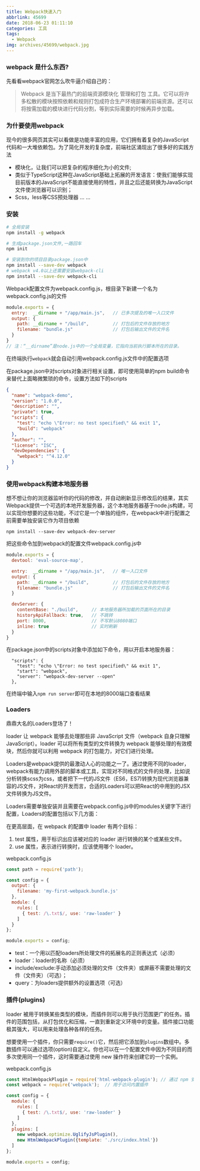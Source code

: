 ```yaml
---
title: Webpack快速入门
abbrlink: 45699
date: 2018-06-23 01:11:10
categories: 工具
tags:
  - Webpack
img: archives/45699/webpack.jpg
---
```


### webpack 是什么东西?
先看看webpack官网怎么吹牛逼介绍自己的：
>Webpack 是当下最热门的前端资源模块化 管理和打包 工具。它可以将许多松散的模块按照依赖和规则打包成符合生产环境部署的前端资源。还可以将按需加载的模块进行代码分割，等到实际需要的时候再异步加载。

### 为什要使用webpack
现今的很多网页其实可以看做是功能丰富的应用，它们拥有着复杂的JavaScript代码和一大堆依赖包。为了简化开发的复杂度，前端社区涌现出了很多好的实践方法

* 模块化，让我们可以把复杂的程序细化为小的文件;
* 类似于TypeScript这种在JavaScript基础上拓展的开发语言：使我们能够实现目前版本的JavaScript不能直接使用的特性，并且之后还能转换为JavaScript文件使浏览器可以识别；
* Scss，less等CSS预处理器
... ...

### 安装
```bash
# 全局安装
npm install -g webpack

# 生成package.json文件,一路回车
npm init

# 安装到你的项目目录package.json中
npm install --save-dev webpack
# webpack v4.0以上还需要安装webpack-cli
npm install --save-dev webpack-cli
```

Webpack配置文件为webpack.config.js，根目录下新建一个名为webpack.config.js的文件
```js
module.exports = {
  entry:  __dirname + "/app/main.js",   // 已多次提及的唯一入口文件
  output: {
    path: __dirname + "/build",         // 打包后的文件存放的地方
    filename: "bundle.js"               // 打包后输出文件的文件名
  }
}
// 注：“__dirname”是node.js中的一个全局变量，它指向当前执行脚本所在的目录。
```
在终端执行`webpack`就会自动引用webpack.config.js文件中的配置选项

在package.json中对scripts对象进行相关设置，即可使用简单的npm build命令来替代上面略微繁琐的命令，设置方法如下的scripts
```json
{
  "name": "webpack-demo",
  "version": "1.0.0",
  "description": "",
  "private": true,
  "scripts": {
    "test": "echo \"Error: no test specified\" && exit 1",
    "build": "webpack"
  },
  "author": "",
  "license": "ISC",
  "devDependencies": {
    "webpack": "^4.12.0"
  }
}
```

### 使用webpack构建本地服务器
想不想让你的浏览器监听你的代码的修改，并自动刷新显示修改后的结果，其实Webpack提供一个可选的本地开发服务器，这个本地服务器基于node.js构建，可以实现你想要的这些功能，不过它是一个单独的组件，在webpack中进行配置之前需要单独安装它作为项目依赖
```
npm install --save-dev webpack-dev-server
```
把这些命令加到webpack的配置文件webpack.config.js中
```js
module.exports = {
  devtool: 'eval-source-map',

  entry:  __dirname + "/app/main.js",   // 唯一入口文件
  output: {
    path: __dirname + "/build",         // 打包后的文件存放的地方
    filename: "bundle.js"               // 打包后输出文件的文件名
  }

  devServer: {
    contentBase: "./build",     // 本地服务器所加载的页面所在的目录
    historyApiFallback: true,   // 不跳转
    port: 8000,                 // 不写默认8080端口
    inline: true                // 实时刷新
  }
}
```

在package.json中的scripts对象中添加如下命令，用以开启本地服务器：
```
  "scripts": {
    "test": "echo \"Error: no test specified\" && exit 1",
    "start": "webpack",
    "server": "webpack-dev-server --open"
  },
```
在终端中输入`npm run server`即可在本地的8000端口查看结果


### Loaders
鼎鼎大名的Loaders登场了！

loader 让 webpack 能够去处理那些非 JavaScript 文件（webpack 自身只理解 JavaScript）。loader 可以将所有类型的文件转换为 webpack 能够处理的有效模块，然后你就可以利用 webpack 的打包能力，对它们进行处理。

Loaders是webpack提供的最激动人心的功能之一了。通过使用不同的loader，webpack有能力调用外部的脚本或工具，实现对不同格式的文件的处理，比如说分析转换scss为css，或者把下一代的JS文件（ES6，ES7)转换为现代浏览器兼容的JS文件，对React的开发而言，合适的Loaders可以把React的中用到的JSX文件转换为JS文件。

Loaders需要单独安装并且需要在webpack.config.js中的modules关键字下进行配置，Loaders的配置包括以下几方面：

在更高层面，在 webpack 的配置中 loader 有两个目标：

1. test 属性，用于标识出应该被对应的 loader 进行转换的某个或某些文件。
2. use 属性，表示进行转换时，应该使用哪个 loader。

webpack.config.js
```js
const path = require('path');

const config = {
  output: {
    filename: 'my-first-webpack.bundle.js'
  },
  module: {
    rules: [
      { test: /\.txt$/, use: 'raw-loader' }
    ]
  }
};

module.exports = config;
```
* test：一个用以匹配loaders所处理文件的拓展名的正则表达式（必须）
* loader：loader的名称（必须）
* include/exclude:手动添加必须处理的文件（文件夹）或屏蔽不需要处理的文件（文件夹）（可选）；
* query：为loaders提供额外的设置选项（可选）

### 插件(plugins)
loader 被用于转换某些类型的模块，而插件则可以用于执行范围更广的任务。插件的范围包括，从打包优化和压缩，一直到重新定义环境中的变量。插件接口功能极其强大，可以用来处理各种各样的任务。

想要使用一个插件，你只需要`require()`它，然后把它添加到`plugins`数组中。多数插件可以通过选项(option)自定义。你也可以在一个配置文件中因为不同目的而多次使用同一个插件，这时需要通过使用 new 操作符来创建它的一个实例。

webpack.config.js
```js
const HtmlWebpackPlugin = require('html-webpack-plugin'); // 通过 npm 安装
const webpack = require('webpack');  // 用于访问内置插件

const config = {
  module: {
    rules: [
      { test: /\.txt$/, use: 'raw-loader' }
    ]
  },
  plugins: [
    new webpack.optimize.UglifyJsPlugin(),
    new HtmlWebpackPlugin({template: './src/index.html'})
  ]
};

module.exports = config;
```
